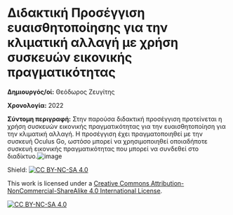 # Διδακτική Προσέγγιση ευαισθητοποίησης για την κλιματική αλλαγή με χρήση συσκευών εικονικής πραγματικότητας

**Δημιουργός/οί:** Θεόδωρος Ζευγίτης

**Χρονολογία:** 2022

**Σύντομη περιγραφή:** Στην παρούσα διδακτική προσέγγιση προτείνεται η χρήση συσκευών εικονικής πραγματικότητας για την ευαισθητοποίηση για την κλιματική αλλαγή. Η προσέγγιση έχει πραγματοποιηθεί με την συσκευή Oculus Go, ωστόσο μπορεί να χρησιμοποιηθεί οποιαδήποτε συσκευή εικονικής πραγματικότητας που μπορεί να συνδεθεί στο διαδίκτυο.![image](https://user-images.githubusercontent.com/22276054/216633786-0dc18eff-f102-457d-89b7-ca2f39074d0a.png)


Shield: [![CC BY-NC-SA 4.0][cc-by-nc-sa-shield]][cc-by-nc-sa]

This work is licensed under a
[Creative Commons Attribution-NonCommercial-ShareAlike 4.0 International License][cc-by-nc-sa].

[![CC BY-NC-SA 4.0][cc-by-nc-sa-image]][cc-by-nc-sa]

[cc-by-nc-sa]: http://creativecommons.org/licenses/by-nc-sa/4.0/
[cc-by-nc-sa-image]: https://licensebuttons.net/l/by-nc-sa/4.0/88x31.png
[cc-by-nc-sa-shield]: https://img.shields.io/badge/License-CC%20BY--NC--SA%204.0-lightgrey.svg
